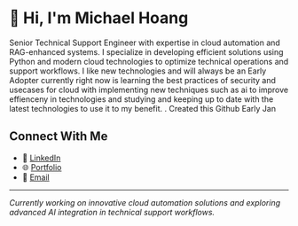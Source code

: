 # 👋 Hi, I'm Michael Hoang

Senior Technical Support Engineer with expertise in cloud automation and RAG-enhanced systems. I specialize in developing efficient solutions using Python and modern cloud technologies to optimize technical operations and support workflows. I like new technologies and will always be an Early Adopter currently right now is learning the best practices of security and usecases for cloud with implementing new techniques such as ai to improve effienceny in technologies and studying and keeping up to date with the latest technologies to use it to my benefit. . Created this Github Early Jan 

## Connect With Me

- 🔗 [LinkedIn](https://linkedin.com/in/mdhlee)
- 🌐 [Portfolio](https://mdhoangportfolio.netlify.app/)
- 📧 [Email](mailto:MDCheung92@gmail.com)

---

*Currently working on innovative cloud automation solutions and exploring advanced AI integration in technical support workflows.*
